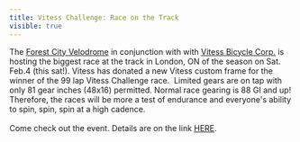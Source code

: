 ---title: Vitess Challenge: Race on the Trackvisible: true---<div>
  The <a href="http://www.forestcityvelodrome.ca" title="Forest City Velodrome" target="_blank">Forest City Velodrome</a> in conjunction with with <a href="http://www.vitess.com" title="Vitess Bicycle Corp." target="_blank">Vitess Bicycle Corp.</a> is hosting the biggest race at the track in London, ON of the season on Sat. Feb.4 (this sat!). Vitess has donated a new Vitess custom frame for the winner of the 99 lap Vitess Challenge race. &nbsp;Limited gears are on tap with only 81 gear inches (48x16) permitted. Normal race gearing is 88 GI and up! Therefore, the races will be more a test of endurance and everyone's ability to spin, spin, spin at a high cadence.<br /><br />Come check out the event. Details are on the link <a href="images/vitesschallenge2012.pdf" title="Vitess Challenge Program" target="_blank">HERE</a>.<br />&nbsp;
</div>